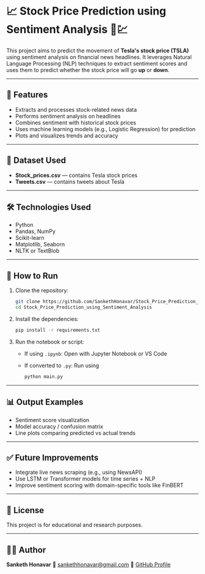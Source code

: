 # 📈 Stock Price Prediction using Sentiment Analysis 🧠💹

This project aims to predict the movement of **Tesla's stock price (TSLA)** using sentiment analysis on financial news headlines. It leverages Natural Language Processing (NLP) techniques to extract sentiment scores and uses them to predict whether the stock price will go **up** or **down**.

---

## 🧠 Features

- Extracts and processes stock-related news data
- Performs sentiment analysis on headlines
- Combines sentiment with historical stock prices
- Uses machine learning models (e.g., Logistic Regression) for prediction
- Plots and visualizes trends and accuracy

---

## 📁 Dataset Used

- **Stock_prices.csv** — contains Tesla stock prices 
- **Tweets.csv** — contains tweets about Tesla

---

## 🛠️ Technologies Used

- Python
- Pandas, NumPy
- Scikit-learn
- Matplotlib, Seaborn
- NLTK or TextBlob

---

## 🚀 How to Run

1. Clone the repository:
   ```bash
   git clone https://github.com/SankethHonavar/Stock_Price_Prediction_using_Sentiment_Analysis.git
   cd Stock_Price_Prediction_using_Sentiment_Analysis
   ```

2. Install the dependencies:

   ```bash
   pip install -r requirements.txt
   ```

3. Run the notebook or script:

   * If using `.ipynb`: Open with Jupyter Notebook or VS Code
   * If converted to `.py`: Run using

     ```bash
     python main.py
     ```

---

## 📊 Output Examples

* Sentiment score visualization
* Model accuracy / confusion matrix
* Line plots comparing predicted vs actual trends

---

## ✅ Future Improvements

* Integrate live news scraping (e.g., using NewsAPI)
* Use LSTM or Transformer models for time series + NLP
* Improve sentiment scoring with domain-specific tools like FinBERT

---

## 📃 License

This project is for educational and research purposes.

---

## 🙋‍♂️ Author

**Sanketh Honavar**
📧 [sankethhonavar@gmail.com](mailto:sankethhonavar@gmail.com)
🔗 [GitHub Profile](https://github.com/SankethHonavar)

```
